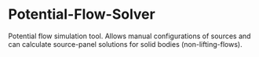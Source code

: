 # Potential-Flow-Solver

Potential flow simulation tool. Allows manual configurations of sources and can calculate source-panel solutions for solid bodies (non-lifting-flows).